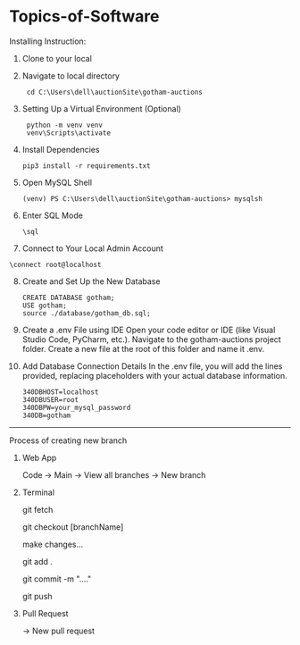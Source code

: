 # Topics-of-Software

Installing Instruction:

1. Clone to your local
   
2. Navigate to local directory
   ```
	cd C:\Users\dell\auctionSite\gotham-auctions
   ```

3. Setting Up a Virtual Environment (Optional)
   ```
	python -m venv venv
	venv\Scripts\activate
   ```

4. Install Dependencies
   ```
   pip3 install -r requirements.txt
   ```

5. Open MySQL Shell
   ```
   (venv) PS C:\Users\dell\auctionSite\gotham-auctions> mysqlsh
   ```

6. Enter SQL Mode
   ```
   \sql
   ```
   
7. Connect to Your Local Admin Account
```
\connect root@localhost
```

8. Create and Set Up the New Database
	```
	CREATE DATABASE gotham;
	USE gotham;
	source ./database/gotham_db.sql;
	```

9. Create a .env File using IDE
	Open your code editor or IDE (like Visual Studio Code, PyCharm, etc.).
	Navigate to the gotham-auctions project folder.
	Create a new file at the root of this folder and name it .env.

10. Add Database Connection Details
	In the .env file, you will add the lines provided, replacing placeholders with your actual database information. 
	```
	340DBHOST=localhost
	340DBUSER=root
	340DBPW=your_mysql_password
	340DB=gotham
	```

-------------------------------------------------------------------------

Process of creating new branch

1. Web App
   
	Code -> Main -> View all branches -> New branch


2. Terminal
   
	git fetch

	git checkout [branchName]
	
	make changes...

	git add .

	git commit -m "...."

	git push


3. Pull Request
   
	-> New pull request
